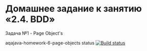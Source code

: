 # Домашнее задание к занятию «2.4. BDD»

Задача №1 - Page Object's

aqajava-homework-6-page-objects status
[![Build status](https://ci.appveyor.com/api/projects/status/6yci4djpk0fx9n2i?svg=true)](https://ci.appveyor.com/project/Kingwood15/aqajava-homework-6-page-objects)
